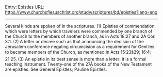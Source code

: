 Entry: Epistles
URL: https://www.churchofjesuschrist.org/study/scriptures/bd/epistles?lang=eng

---

Several kinds are spoken of in the scriptures. (1) Epistles of commendation, which were letters by which travelers were commended by one branch of the Church to the members of another branch, as in Acts 18:27 and 2Â Cor. 3:1. (2) A letter or decree such as that announcing the decision of the Jerusalem conference negating circumcision as a requirement for Gentiles to become members of the Church, as mentioned in Acts 15:23â29; 16:4; 21:25. (3) An epistle in its best sense is more than a letter; it is a formal teaching instrument. Twenty-one of the 27Â books of the New Testament are epistles. See General Epistles; Pauline Epistles.
